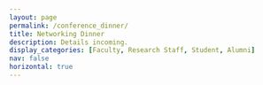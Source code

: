 ```yaml
---
layout: page
permalink: /conference_dinner/
title: Networking Dinner
description: Details incoming.
display_categories: [Faculty, Research Staff, Student, Alumni] 
nav: false
horizontal: true
---
```

